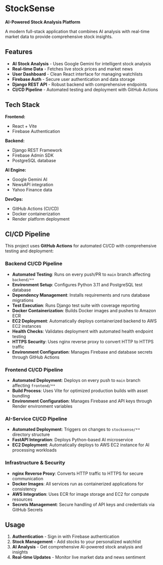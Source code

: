 # StockSense

**AI-Powered Stock Analysis Platform**

A modern full-stack application that combines AI analysis with real-time market data to provide comprehensive stock insights.

## Features

- **AI Stock Analysis** - Uses Google Gemini for intelligent stock analysis
- **Real-time Data** - Fetches live stock prices and market news
- **User Dashboard** - Clean React interface for managing watchlists
- **Firebase Auth** - Secure user authentication and data storage
- **Django REST API** - Robust backend with comprehensive endpoints
- **CI/CD Pipeline** - Automated testing and deployment with GitHub Actions

## Tech Stack

**Frontend:**
- React + Vite
- Firebase Authentication

**Backend:**
- Django REST Framework
- Firebase Admin SDK
- PostgreSQL database

**AI Engine:**
- Google Gemini AI
- NewsAPI integration
- Yahoo Finance data

**DevOps:**
- GitHub Actions (CI/CD)
- Docker containerization
- Render platform deployment

## CI/CD Pipeline

This project uses **GitHub Actions** for automated CI/CD with comprehensive testing and deployment:

### Backend CI/CD Pipeline
- **Automated Testing**: Runs on every push/PR to `main` branch affecting `backend/**`
- **Environment Setup**: Configures Python 3.11 and PostgreSQL test database
- **Dependency Management**: Installs requirements and runs database migrations
- **Test Execution**: Runs Django test suite with coverage reporting
- **Docker Containerization**: Builds Docker images and pushes to Amazon ECR
- **EC2 Deployment**: Automatically deploys containerized backend to AWS EC2 instances
- **Health Checks**: Validates deployment with automated health endpoint testing
- **HTTPS Security**: Uses nginx reverse proxy to convert HTTP to HTTPS traffic
- **Environment Configuration**: Manages Firebase and database secrets through GitHub Actions

### Frontend CI/CD Pipeline
- **Automated Deployment**: Deploys on every push to `main` branch affecting `frontend/**`
- **Build Process**: Uses Vite for optimized production builds with asset bundling
- **Environment Configuration**: Manages Firebase and API keys through Render environment variables

### AI-Service CI/CD Pipeline
- **Automated Deployment**: Triggers on changes to `stocksense/**` directory structure
- **FastAPI Integration**: Deploys Python-based AI microservice
- **EC2 Deployment**: Automatically deploys to AWS EC2 instance for AI processing workloads

### Infrastructure & Security
- **nginx Reverse Proxy**: Converts HTTP traffic to HTTPS for secure communication
- **Docker Images**: All services run as containerized applications for consistency
- **AWS Integration**: Uses ECR for image storage and EC2 for compute resources
- **Secrets Management**: Secure handling of API keys and credentials via GitHub Secrets


## Usage

1. **Authentication** - Sign in with Firebase authentication
2. **Stock Management** - Add stocks to your personalized watchlist
3. **AI Analysis** - Get comprehensive AI-powered stock analysis and insights
4. **Real-time Updates** - Monitor live market data and news sentiment

